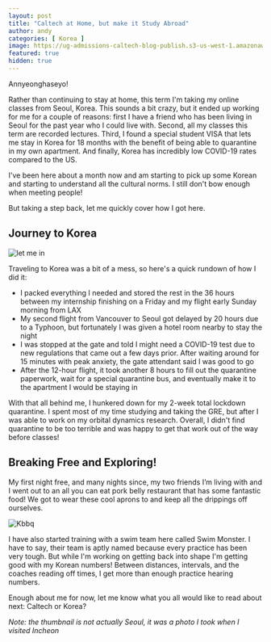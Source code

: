 ```yaml
---
layout: post
title: "Caltech at Home, but make it Study Abroad" 
author: andy
categories: [ Korea ]
image: https://ug-admissions-caltech-blog-publish.s3-us-west-1.amazonaws.com/images/2020/10/Andy/city.jpg
featured: true 
hidden: true 
---
```


Annyeonghaseyo! 

Rather than continuing to stay at home, this term I'm taking my online classes from Seoul, Korea. This sounds a bit crazy, but it ended up working for me for a couple of reasons: first I have a friend who has been living in Seoul for the past year who I could live with. Second, all my classes this term are recorded lectures. Third, I found a special student VISA that lets me stay in Korea for 18 months with the benefit of being able to quarantine in my own apartment. And finally, Korea has incredibly low COVID-19 rates compared to the US.  

I've been here about a month now and am starting to pick up some Korean and starting to understand all the cultural norms. I still don't bow enough when meeting people! 

But taking a step back, let me quickly cover how I got here. 

## Journey to Korea

![ let me in ](https://ug-admissions-caltech-blog-publish.s3-us-west-1.amazonaws.com/images/2020/10/Andy/let+me+in.png)

Traveling to Korea was a bit of a mess, so here's a quick rundown of how I did it:
* I packed everything I needed and stored the rest in the 36 hours between my internship finishing on a Friday and my flight early Sunday morning from LAX
* My second flight from Vancouver to Seoul got delayed by 20 hours due to a Typhoon, but fortunately I was given a hotel room nearby to stay the night
* I was stopped at the gate and told I might need a COVID-19  test due to new regulations that came out a few days prior. After waiting around for 15 minutes with peak anxiety, the gate attendant said I was good to go
* After the 12-hour flight, it took another 8 hours to fill out the quarantine paperwork, wait for a special quarantine bus, and eventually make it to the apartment I would be staying in

With that all behind me, I hunkered down  for my 2-week total lockdown quarantine. I spent most of my time studying and taking the GRE, but after I was able to work on my orbital dynamics research. Overall, I didn't find quarantine to be too terrible and was happy to get that work out of the way before classes!

## Breaking Free and Exploring!

My first night free, and many nights since, my two friends I’m living with and I went out to an all you can eat pork belly restaurant that has some fantastic food! We got to wear these cool aprons to and keep all the drippings off ourselves. 

![ Kbbq ](https://ug-admissions-caltech-blog-publish.s3-us-west-1.amazonaws.com/images/2020/10/Andy/food.jpg)

I have also started training with a swim team here called Swim Monster. I have to say, their team is aptly named because every practice has been very tough. But while I'm working on getting back into shape I'm getting good with my Korean numbers! Between distances, intervals, and the coaches reading off times, I get more than enough practice hearing numbers. 
 
Enough about me for now, let me know what you all would like to read about next: Caltech or Korea? 


*Note: the thumbnail is not actually Seoul, it was a photo I took when I visited Incheon*
